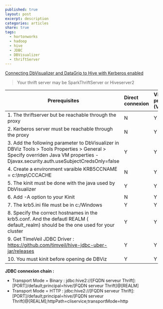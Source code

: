 ```yaml
---
published: true
layout: post
excerpt: description
categories: articles
share: true
tags:
  - hortonworks
  - hadoop
  - hive
  - JDBC
  - DBVisualizer
  - thriftServer
---
```

[Connecting DbVisualizer and DataGrip to Hive with Kerberos enabled](https://community.hortonworks.com/articles/73458/connecting-dbvisualizer-and-datagrip-to-hive-with.html)

> Your thrift server may be SparkThriftServer or Hiveserver2

| Prerequisites | Direct connexion | Via  a proxy (VPN) |
|--------|:-------|:--------|
| 1. The thriftserver but be reachable through the proxy | N | Y |
| 2. Kerberos server must be reachable  through the proxy | N | Y |
| 3. Add the following parameter to DbVisualizer in DBViz Tools > Tools Properties > General > Specify overriden Java VM properties -Djavax.security.auth.useSubjectCredsOnly=false | Y | Y |
| 4. Create a environment varaible KRB5CCNAME = c:\tmp\CCCACHE | N | Y |
| 5. The kinit must be done with the java used by DbVisualizer| Y | Y |
| 6. Add -A option to your Kinit | N | Y |
| 7. The krb5.ini file must be in c:/Windows | Y | Y |
| 8. Specify the correct hostnames in the krb5.conf. And the defautl REALM ( default_realm) should be the one used for your cluster | Y | Y |
| 9. Get TimeVeil JDBC Driver : https://github.com/timveil/hive-jdbc-uber-jar/releases | Y | Y |
| 10. You must kinit before opening de DBViz| Y | Y  |



**JDBC connexion chain :**
- Transport Mode = Binary : jdbc:hive2://[FQDN serveur Thrift]:[PORT]/default;principal=hive/[FQDN serveur Thrift]@[REALM]
- Transport Mode = HTTP : jdbc:hive2://[FQDN serveur Thrift]:[PORT]/default;principal=hive/[FQDN serveur Thrift]@[REALM];httpPath=cliservice;transportMode=http






